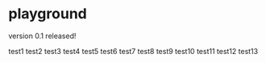 # playground

version 0.1 released!

test1
test2
test3
test4
test5
test6
test7
test8
test9
test10
test11
test12
test13